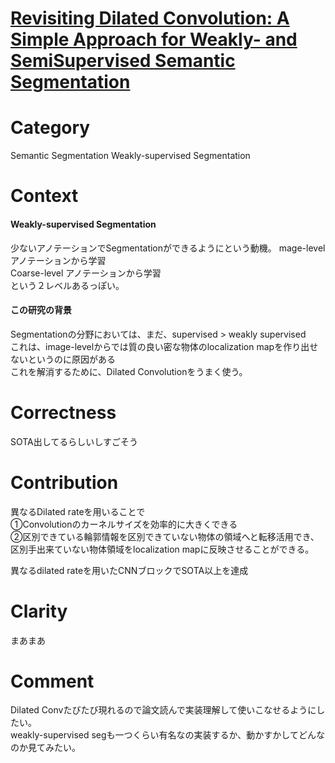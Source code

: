 # [Revisiting Dilated Convolution: A Simple Approach for Weakly- and SemiSupervised Semantic Segmentation](http://openaccess.thecvf.com/content_cvpr_2018/papers/Wei_Revisiting_Dilated_Convolution_CVPR_2018_paper.pdf)

# Category  
Semantic Segmentation
Weakly-supervised Segmentation

# Context

#### Weakly-supervised Segmentation
少ないアノテーションでSegmentationができるようにという動機。
mage-levelアノテーションから学習  
Coarse-level アノテーションから学習  
という２レベルあるっぽい。


#### この研究の背景  
Segmentationの分野においては、まだ、supervised > weakly supervised   
これは、image-levelからでは質の良い密な物体のlocalization mapを作り出せないというのに原因がある  
これを解消するために、Dilated Convolutionをうまく使う。


# Correctness
SOTA出してるらしいしすごそう

# Contribution

異なるDilated rateを用いることで  
①Convolutionのカーネルサイズを効率的に大きくできる  
②区別できている輪郭情報を区別できていない物体の領域へと転移活用でき、区別手出来ていない物体領域をlocalization mapに反映させることができる。  

異なるdilated rateを用いたCNNブロックでSOTA以上を達成

# Clarity
まあまあ

# Comment
Dilated Convたびたび現れるので論文読んで実装理解して使いこなせるようにしたい。  
weakly-supervised segも一つくらい有名なの実装するか、動かすかしてどんなのか見てみたい。
